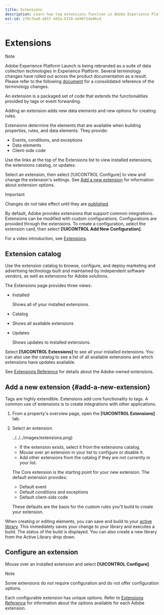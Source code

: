 ```yaml
---
title: Extensions
description: Learn how tag extensions function in Adobe Experience Platform.
exl-id: 270c7ea0-a81f-4d3a-b728-ed46f14ed6cd
---
```

# Extensions

>[!NOTE]
>
>Adobe Experience Platform Launch is being rebranded as a suite of data collection technologies in Experience Platform. Several terminology changes have rolled out across the product documentation as a result. Please refer to the following [document](../../../launch-term-updates.md) for a consolidated reference of the terminology changes.

An extension is a packaged set of code that extends the functionalities provided by tags or event forwarding.

Adding an extension adds new data elements and new options for creating rules.

Extensions determine the elements that are available when building properties, rules, and data elements. They provide:

* Events, conditions, and exceptions
* Data elements
* Client-side code

Use the links at the top of the Extensions list to view installed extensions, the extensions catalog, or updates.

Select an extension, then select [!UICONTROL Configure] to view and change the extension's settings. See [Add a new extension](#add-a-new-extension) for information about extension options.

>[!IMPORTANT]
>
>Changes do not take effect until they are [published](/help/launch-reference/publishing/overview.md).

By default, Adobe provides extensions that support common integrations. Extensions can be modified with custom configurations. Configurations are provided through the extensions. To create a configuration, select the extension card, then select **[!UICONTROL Add New Configuration]**.

For a video introduction, see [Extensions](../../../quick-start/videos.md).

## Extension catalog

Use the extension catalog to browse, configure, and deploy marketing and advertising technology built and maintained by independent software vendors, as well as extensions for Adobe solutions.

The Extensions page provides three views:

* Installed

  Shows all of your installed extensions.

* Catalog
* Shows all available extensions
* Updates

  Shows updates to installed extensions.

Select **[!UICONTROL Extensions]** to see all your installed extensions. You can also use the catalog to see a list of all available extensions and which extensions have updates available.

See [Extensions Reference](../../../extension-reference/web/overview.md) for details about the Adobe-owned extensions.

## Add a new extension {#add-a-new-extension}

Tags are highly extendible. Extensions add core functionality to tags. A common use of extensions is to create integrations with other applications.

1. From a property's overview page, open the **[!UICONTROL Extensions]** tab.
1. Select an extension.

   ![]()../../../images/extensions.png)

   * If the extension exists, select it from the extensions catalog.
   * Mouse over an extension in your list to configure or disable it.
   * Add other extensions from the catalog if they are not currently in your list.

   The Core extension is the starting point for your new extension. The default extension provides:

   * Default event
   * Default conditions and exceptions
   * Default client-side code

   These defaults are the basis for the custom rules you'll build to create your extension.

When creating or editing elements, you can save and build to your [active library](../../publishing/libraries.md#active-library). This immediately saves your change to your library and executes a build. The status of the build is displayed. You can also create a new library from the Active Library drop down.

## Configure an extension

Mouse over an installed extension and select **[!UICONTROL Configure]**.

>[!NOTE]
>
>Some extensions do not require configuration and do not offer configuration options.

Each configurable extension has unique options. Refer to [Extensions Reference](../../../extension-reference/web/overview.md) for information about the options available for each Adobe extension.
